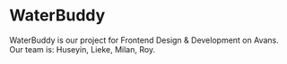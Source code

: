 # WaterBuddy

WaterBuddy is our project for Frontend Design & Development on Avans.
Our team is: Huseyin, Lieke, Milan, Roy.
